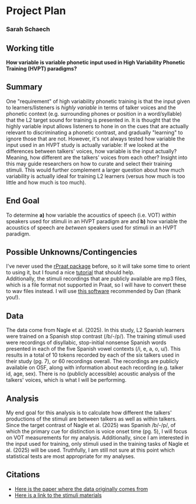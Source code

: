 # Project Plan
### Sarah Schaech

## Working title
**How variable is variable phonetic input used in High Variability Phonetic Training (HVPT) paradigms?**

## Summary
One "requirement" of high variability phonetic training is that the input given to learners/listeners is *highly variable* in terms of talker voices and the phonetic context (e.g. surrounding phones or position in a word/syllable) that the L2 target sound for training is presented in. It is thought that the highly variable input allows listeners to hone in on the cues that are actually relevant to discriminating a phonetic contrast, and gradually "learning" to ignore those that are not. However, it's not always tested how variable the input used in an HVPT study is actually variable: If we looked at the differences between talkers' voices, how variable is the input actually? Meaning, how different are the talkers' voices from each other? Insight into this may guide researchers on how to curate and select their training stimuli. This would further complement a larger question about how much variability is actually ideal for training L2 learners (versus how much is too little and how much is too much).

## End Goal
To determine **a)** how variable the acoustics of speech (i.e. VOT) *within* speakers used for stimuli in an HVPT paradigm are and **b)** how variable the acoustics of speech are *between* speakers used for stimuli in an HVPT paradigm.

## Possible Unknowns/Contingencies
I've never used the [rPraat package](https://cran.r-project.org/web/packages/rPraat/readme/README.html) before, so it will take some time to orient to using it, but I found a nice [tutorial](https://fu.ff.cuni.cz/praat/rDemo.html) that should help. <br>
Additionally, the stimuli recordings that are publicly available are mp3 files, which is a file format not supported in Praat, so I will have to convert these to wav files instead. I will use [this software](https://ffmpeg.org/) recommended by Dan (thank you!).

## Data
The data come from Nagle et al. (2025). In this study, L2 Spanish learners were trained on a Spanish stop contrast (/b/-/p/). The training stimuli used were recordings of disyllabic, stop-initial nonsense Spanish words presented in each of the five Spanish vowel contexts (/i, e, a, o, u/). This results in a total of 10 tokens recorded by each of the six talkers used in their study (pg. 7), or 60 recordings overall. The recordings are publicly available on OSF, along with information about each recording (e.g. talker id, age, sex). There is no (publicly accessible) acoustic analysis of the talkers' voices, which is what I will be performing.


## Analysis
My end goal for this analysis is to calculate how different the talkers' productions of the stimuli are between talkers as well as within talkers. Since the target contrast of Nagle et al. (2025) was Spanish /b/-/p/, of which the primary cue for distinction is voice onset time (pg. 5), I will focus on VOT measurements for my analysis. Additionally, since I am interested in the input used for training, only stimuli used in the training tasks of Nagle et al. (2025) will be used. Truthfully, I am still not sure at this point which statistical tests are most appropriate for my analyses.



## Citations
* [Here is the paper where the data originally comes from](https://www-cambridge-org.pitt.idm.oclc.org/core/journals/applied-psycholinguistics/article/comparing-lower-and-higher-variability-multitalker-perceptual-training/2755FEDEFB74EC4A3DD83011015BCB97?utm_campaign=shareaholic&utm_medium=copy_link&utm_source=bookmark)
* [Here is a link to the stimuli materials](https://osf.io/mnks9/files/osfstorage)

